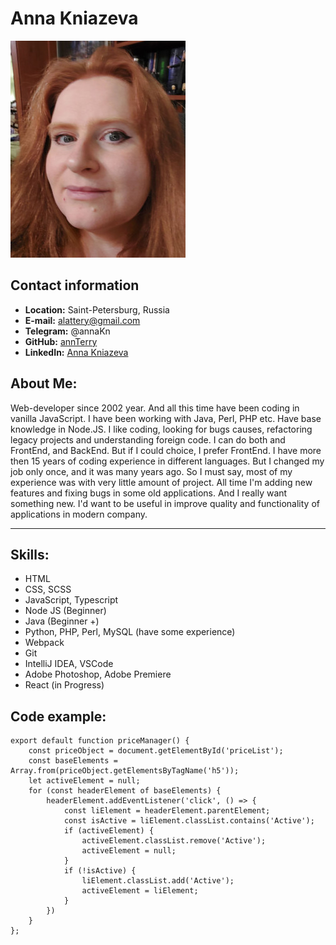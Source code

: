# Anna Kniazeva
![foto](foto_m.jpg)

## Contact information
* __Location:__ Saint-Petersburg, Russia
* __E-mail:__ alattery@gmail.com
* __Telegram:__ @annaKn
* __GitHub:__ [annTerry](https://github.com/annTerry)
* __LinkedIn:__ [Anna Kniazeva](https://www.linkedin.com/in/anna-kniazeva-23b732234/)

## About Me:
Web-developer since 2002 year. And all this time have been coding in vanilla JavaScript. I have been working  with Java, Perl, PHP etc. Have base knowledge in Node.JS. I like coding, looking for bugs causes, refactoring legacy projects and understanding foreign code. I can do both and FrontEnd, and BackEnd. But if I could choice, I prefer FrontEnd. I have more then 15 years of coding experience in different languages. But I changed my job only once, and it was many years ago. So I must say, most of my experience was with very little amount of project. All time I'm adding new features and fixing bugs in some old applications. And I really want something new. I'd want to be useful in improve quality and functionality of applications in modern company.

***
## Skills:
* HTML
* CSS, SCSS
* JavaScript, Typescript
* Node JS (Beginner)
* Java (Beginner +)
* Python, PHP, Perl, MySQL (have some experience)
* Webpack
* Git
* IntelliJ IDEA, VSCode
* Adobe Photoshop, Adobe Premiere
* React (in Progress)

## Code example:
```
export default function priceManager() {
    const priceObject = document.getElementById('priceList');
    const baseElements = Array.from(priceObject.getElementsByTagName('h5'));
    let activeElement = null;
    for (const headerElement of baseElements) {
        headerElement.addEventListener('click', () => {
            const liElement = headerElement.parentElement;
            const isActive = liElement.classList.contains('Active');
            if (activeElement) {
                activeElement.classList.remove('Active');
                activeElement = null;
            }
            if (!isActive) {
                liElement.classList.add('Active');
                activeElement = liElement;
            }
        })
    }
};
```